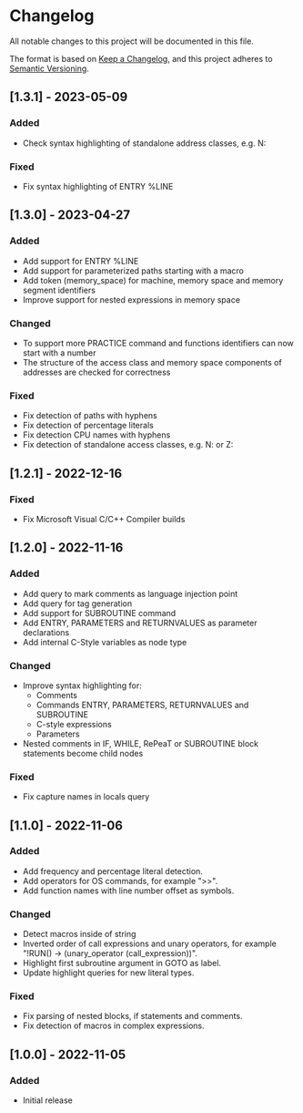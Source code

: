 # Changelog

All notable changes to this project will be documented in this file.

The format is based on [Keep a Changelog](https://keepachangelog.com/en/1.0.0/),
and this project adheres to [Semantic Versioning](https://semver.org/spec/v2.0.0.html).

## [1.3.1] - 2023-05-09

### Added

- Check syntax highlighting of standalone address classes, e.g. N:

### Fixed

- Fix syntax highlighting of ENTRY %LINE

## [1.3.0] - 2023-04-27

### Added

- Add support for ENTRY %LINE
- Add support for parameterized paths starting with a macro
- Add token (memory_space) for machine, memory space and memory segment identifiers
- Improve support for nested expressions in memory space

### Changed

- To support more PRACTICE command and functions identifiers can now start with a number
- The structure of the access class and memory space components of addresses are
  checked for correctness

### Fixed

- Fix detection of paths with hyphens
- Fix detection of percentage literals
- Fix detection CPU names with hyphens
- Fix detection of standalone access classes, e.g. N: or Z:

## [1.2.1] - 2022-12-16

### Fixed

- Fix Microsoft Visual C/C++ Compiler builds

## [1.2.0] - 2022-11-16

### Added

- Add query to mark comments as language injection point
- Add query for tag generation
- Add support for SUBROUTINE command
- Add ENTRY, PARAMETERS and RETURNVALUES as parameter declarations
- Add internal C-Style variables as node type

### Changed

- Improve syntax highlighting for:
  - Comments
  - Commands ENTRY, PARAMETERS, RETURNVALUES and SUBROUTINE
  - C-style expressions
  - Parameters
- Nested comments in IF, WHILE, RePeaT or SUBROUTINE block statements become child nodes

### Fixed

- Fix capture names in locals query

## [1.1.0] - 2022-11-06

### Added

- Add frequency and percentage literal detection.
- Add operators for OS commands, for example ">>".
- Add function names with line number offset as symbols.

### Changed

- Detect macros inside of string
- Inverted order of call expressions and unary operators, for
  example "!RUN() -> (unary_operator (call_expression))".
- Highlight first subroutine argument in GOTO as label.
- Update highlight queries for new literal types.

### Fixed

- Fix parsing of nested blocks, if statements and comments.
- Fix detection of macros in complex expressions.

## [1.0.0] - 2022-11-05

### Added

- Initial release
